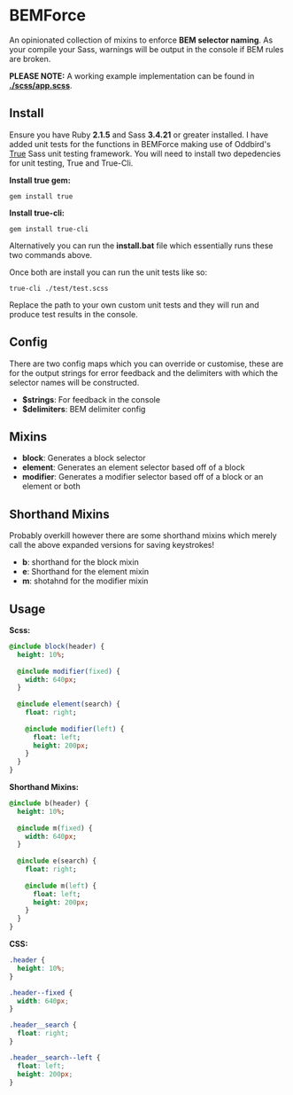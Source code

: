 # BEMForce
An opinionated collection of mixins to enforce **BEM selector naming**. As your compile your Sass, warnings will be output in the console if BEM rules are broken.   

**PLEASE NOTE:** A working example implementation can be found in **[./scss/app.scss](https://github.com/BrendonCon/BemForce/blob/master/scss/app.scss)**.

## Install
Ensure you have Ruby **2.1.5** and Sass **3.4.21** or greater installed. I have added unit tests for the functions in BEMForce making use of Oddbird's [True](https://github.com/oddbird/true) Sass unit testing framework. You will need to install two depedencies for unit testing, True and True-Cli. 

**Install true gem:** 
```
gem install true
```
**Install true-cli:**
```
gem install true-cli
```
Alternatively you can run the **install.bat** file which essentially runs these two commands above.

Once both are install you can run the unit tests like so:

```
true-cli ./test/test.scss
```
Replace the path to your own custom unit tests and they will run and produce test results in the console.

## Config
There are two config maps which you can override or customise, these are for the output strings for error feedback and the delimiters with which the selector names will be constructed.
- **$strings**: For feedback in the console
- **$delimiters**: BEM delimiter config 

## Mixins
- **block**: Generates a block selector
- **element**: Generates an element selector based off of a block
- **modifier**: Generates a modifier selector based off of a block or an element or both

## Shorthand Mixins
Probably overkill however there are some shorthand mixins which merely call the above expanded versions for saving keystrokes!
- **b**: shorthand for the block mixin
- **e**: Shorthand for the element mixin
- **m**: shotahnd for the modifier mixin

## Usage 
**Scss:**
```sass
@include block(header) {
  height: 10%;
  
  @include modifier(fixed) {
    width: 640px;
  }
  
  @include element(search) {
    float: right;
    
    @include modifier(left) {
      float: left;
      height: 200px;
    }
  }
}
```

**Shorthand Mixins:**
```sass
@include b(header) {
  height: 10%;
  
  @include m(fixed) {
    width: 640px;
  }
  
  @include e(search) {
    float: right;
    
    @include m(left) {
      float: left;
      height: 200px;
    }
  }
}
```

**CSS:**
```css
.header {
  height: 10%;
}

.header--fixed {
  width: 640px;
}

.header__search {
  float: right;
}

.header__search--left {
  float: left;
  height: 200px;
}
```
